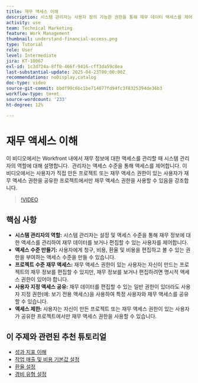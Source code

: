 ```yaml
---
title: 재무 액세스 이해
description: 시스템 관리자는 사용자 정의 가능한 권한을 통해 재무 데이터 액세스를 제어하여 안전한 관리, 프로젝트 수준의 감독 및 재무 가시성을 위한 맞춤형 공유 옵션을 보장합니다.
activity: use
team: Technical Marketing
feature: Work Management
thumbnail: understand-financial-access.png
type: Tutorial
role: User
level: Intermediate
jira: KT-10067
exl-id: 1c3d724a-8ff0-466f-9416-cff3da59c8ea
last-substantial-update: 2025-04-23T00:00:00Z
recommendations: noDisplay,catalog
doc-type: video
source-git-commit: bbdf99c6bc1be714077fd94fc3f8325394de36b3
workflow-type: tm+mt
source-wordcount: '233'
ht-degree: 12%

---
```


# 재무 액세스 이해

이 비디오에서는 Workfront 내에서 재무 정보에 대한 액세스를 관리할 때 시스템 관리자의 역할에 대해 설명합니다. &#x200B; 관리자는 액세스 수준을 통해 액세스를 제어합니다&#x200B;.
이 비디오에서는 사용자가 직접 만든 프로젝트 또는 재무 액세스 권한이 있는 사용자가 재무 액세스 권한을 공유한 프로젝트에서만 재무 액세스 권한을 사용할 수 있음을 강조합니다.

>[!VIDEO](https://video.tv.adobe.com/v/3457731/?quality=12&learn=on&enablevpops=1)

## 핵심 사항

* **시스템 관리자의 역할:** 시스템 관리자는 설정 및 액세스 수준을 통해 재무 정보에 대한 액세스를 관리하여 재무 데이터를 보거나 편집할 수 있는 사용자를 제어합니다. &#x200B;
* **액세스 수준 만들기:** 사용자에게 청구, 비용, 환율 및 비용을 편집하고 볼 수 있는 권한을 부여하는 액세스 수준을 만들 수 있습니다.
* **프로젝트 수준 재무 액세스:** 재무 액세스 권한이 있는 사용자는 자신이 만드는 프로젝트의 재무 정보를 편집할 수 있지만, 재무 정보를 보거나 편집하려면 명시적 액세스 권한이 있어야 합니다.
* **사용자 지정 액세스 공유:** 재무 데이터를 편집할 수 있는 일반 권한이 있더라도 사용자 지정 권한(예: 보기 전용 액세스)을 사용하여 특정 사용자와 재무 액세스를 공유할 수 있습니다.
* **액세스 제한:** 사용자는 자신이 만든 프로젝트 또는 재무 액세스 권한이 있는 사용자가 공유한 프로젝트에서만 재무 액세스 권한을 사용할 수 있습니다.


## 이 주제와 관련된 추천 튜토리얼

* [성과 지표 이해](/help/manage-work/project-finances/understand-performance-metrics.md)
* [작업 매출 및 비용 기본값 설정](/help/manage-work/project-finances/set-up-task-revenue-and-cost-defaults.md)
* [환율 설정](/help/manage-work/project-finances/set-up-exchange-rates.md)
* [경비 유형 설정](/help/manage-work/project-finances/set-up-expense-types.md)
